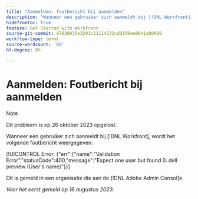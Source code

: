 ```yaml
---
title: "Aanmelden: foutbericht bij aanmelden"
description: "Wanneer een gebruiker zich aanmeldt bij [!DNL Workfront], wordt een foutbericht weergegeven."
hidefromtoc: true
feature: Get Started with Workfront
source-git-commit: 97630935e3291c31114232cdd196ee0041a00609
workflow-type: tm+mt
source-wordcount: '60'
ht-degree: 0%

---
```



# Aanmelden: Foutbericht bij aanmelden

>[!NOTE]
>
>Dit probleem is op 26 oktober 2023 opgelost.

Wanneer een gebruiker zich aanmeldt bij [!DNL Workfront], wordt het volgende foutbericht weergegeven:

[!UICONTROL Error: {"err":{"name":"Validation Error","statusCode":400,"message":"Expect one user but found 0. dell preview (User's name)"}}]

Dit is gemeld in een organisatie die aan de [!DNL Adobe Admin Consol]e.

_Voor het eerst gemeld op 16 augustus 2023._
